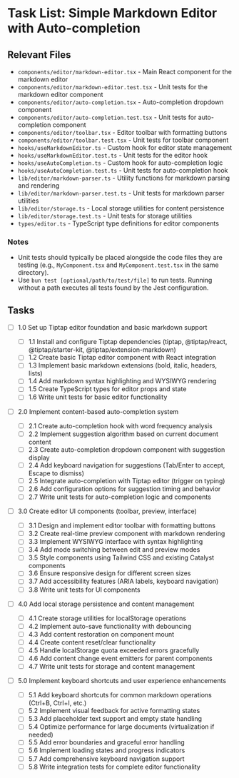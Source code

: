 # Task List: Simple Markdown Editor with Auto-completion

## Relevant Files

- `components/editor/markdown-editor.tsx` - Main React component for the markdown editor
- `components/editor/markdown-editor.test.tsx` - Unit tests for the markdown editor component
- `components/editor/auto-completion.tsx` - Auto-completion dropdown component
- `components/editor/auto-completion.test.tsx` - Unit tests for auto-completion component
- `components/editor/toolbar.tsx` - Editor toolbar with formatting buttons
- `components/editor/toolbar.test.tsx` - Unit tests for toolbar component
- `hooks/useMarkdownEditor.ts` - Custom hook for editor state management
- `hooks/useMarkdownEditor.test.ts` - Unit tests for the editor hook
- `hooks/useAutoCompletion.ts` - Custom hook for auto-completion logic
- `hooks/useAutoCompletion.test.ts` - Unit tests for auto-completion hook
- `lib/editor/markdown-parser.ts` - Utility functions for markdown parsing and rendering
- `lib/editor/markdown-parser.test.ts` - Unit tests for markdown parser utilities
- `lib/editor/storage.ts` - Local storage utilities for content persistence
- `lib/editor/storage.test.ts` - Unit tests for storage utilities
- `types/editor.ts` - TypeScript type definitions for editor components

### Notes

- Unit tests should typically be placed alongside the code files they are testing (e.g., `MyComponent.tsx` and `MyComponent.test.tsx` in the same directory).
- Use `bun test [optional/path/to/test/file]` to run tests. Running without a path executes all tests found by the Jest configuration.

## Tasks

- [ ] 1.0 Set up Tiptap editor foundation and basic markdown support

  - [ ] 1.1 Install and configure Tiptap dependencies (tiptap, @tiptap/react, @tiptap/starter-kit, @tiptap/extension-markdown)
  - [ ] 1.2 Create basic Tiptap editor component with React integration
  - [ ] 1.3 Implement basic markdown extensions (bold, italic, headers, lists)
  - [ ] 1.4 Add markdown syntax highlighting and WYSIWYG rendering
  - [ ] 1.5 Create TypeScript types for editor props and state
  - [ ] 1.6 Write unit tests for basic editor functionality

- [ ] 2.0 Implement content-based auto-completion system

  - [ ] 2.1 Create auto-completion hook with word frequency analysis
  - [ ] 2.2 Implement suggestion algorithm based on current document content
  - [ ] 2.3 Create auto-completion dropdown component with suggestion display
  - [ ] 2.4 Add keyboard navigation for suggestions (Tab/Enter to accept, Escape to dismiss)
  - [ ] 2.5 Integrate auto-completion with Tiptap editor (trigger on typing)
  - [ ] 2.6 Add configuration options for suggestion timing and behavior
  - [ ] 2.7 Write unit tests for auto-completion logic and components

- [ ] 3.0 Create editor UI components (toolbar, preview, interface)

  - [ ] 3.1 Design and implement editor toolbar with formatting buttons
  - [ ] 3.2 Create real-time preview component with markdown rendering
  - [ ] 3.3 Implement WYSIWYG interface with syntax highlighting
  - [ ] 3.4 Add mode switching between edit and preview modes
  - [ ] 3.5 Style components using Tailwind CSS and existing Catalyst components
  - [ ] 3.6 Ensure responsive design for different screen sizes
  - [ ] 3.7 Add accessibility features (ARIA labels, keyboard navigation)
  - [ ] 3.8 Write unit tests for UI components

- [ ] 4.0 Add local storage persistence and content management

  - [ ] 4.1 Create storage utilities for localStorage operations
  - [ ] 4.2 Implement auto-save functionality with debouncing
  - [ ] 4.3 Add content restoration on component mount
  - [ ] 4.4 Create content reset/clear functionality
  - [ ] 4.5 Handle localStorage quota exceeded errors gracefully
  - [ ] 4.6 Add content change event emitters for parent components
  - [ ] 4.7 Write unit tests for storage and content management

- [ ] 5.0 Implement keyboard shortcuts and user experience enhancements
  - [ ] 5.1 Add keyboard shortcuts for common markdown operations (Ctrl+B, Ctrl+I, etc.)
  - [ ] 5.2 Implement visual feedback for active formatting states
  - [ ] 5.3 Add placeholder text support and empty state handling
  - [ ] 5.4 Optimize performance for large documents (virtualization if needed)
  - [ ] 5.5 Add error boundaries and graceful error handling
  - [ ] 5.6 Implement loading states and progress indicators
  - [ ] 5.7 Add comprehensive keyboard navigation support
  - [ ] 5.8 Write integration tests for complete editor functionality
